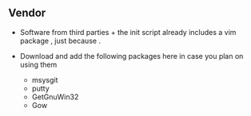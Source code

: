 ## Vendor

* Software from third parties + the init script already includes a vim package , just because .

* Download and add the following packages here in case you plan on using them
    * msysgit
    * putty
    * GetGnuWin32
    * Gow